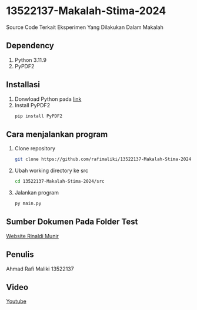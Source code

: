 # 13522137-Makalah-Stima-2024
Source Code Terkait Eksperimen Yang Dilakukan Dalam Makalah

## Dependency
1. Python 3.11.9
2. PyPDF2

## Installasi
1. Donwload Python pada [link](https://www.python.org/downloads/)
2. Install PyPDF2
   ```sh
   pip install PyPDF2
   ```

## Cara menjalankan program
1. Clone repository
   ```sh
   git clone https://github.com/rafimaliki/13522137-Makalah-Stima-2024
   ```
2. Ubah working directory ke src
   ```sh
   cd 13522137-Makalah-Stima-2024/src
   ```
3. Jalankan program
   ```sh
   py main.py
   ```

## Sumber Dokumen Pada Folder Test
[Website Rinaldi Munir](https://informatika.stei.itb.ac.id/~rinaldi.munir/Stmik/2022-2023/Makalah2023.htm)

## Penulis
Ahmad Rafi Maliki 13522137

## Video
[Youtube](https://www.youtube.com/watch?v=tBL8grLsyC8&ab_channel=chomusuke)
